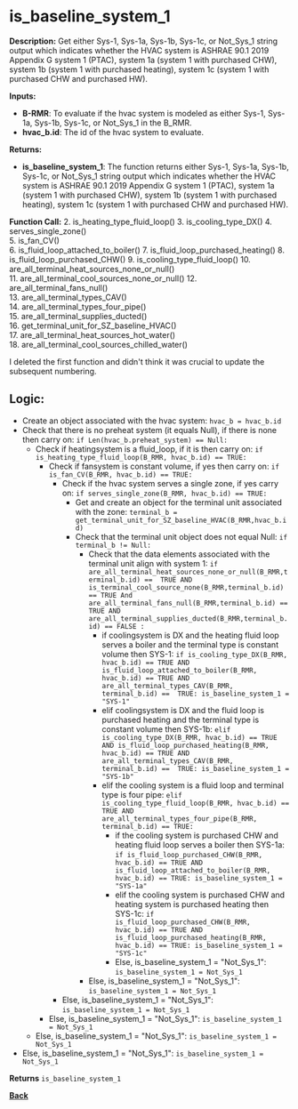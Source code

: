 # is_baseline_system_1  

**Description:** Get either Sys-1, Sys-1a, Sys-1b, Sys-1c, or Not_Sys_1 string output which indicates whether the HVAC system is ASHRAE 90.1 2019 Appendix G system 1 (PTAC), system 1a (system 1 with purchased CHW), system 1b (system 1 with purchased heating), system 1c (system 1 with purchased CHW and purchased HW).  

**Inputs:**  
- **B-RMR**: To evaluate if the hvac system is modeled as either Sys-1, Sys-1a, Sys-1b, Sys-1c, or Not_Sys_1 in the B_RMR.   
- **hvac_b.id**: The id of the hvac system to evaluate.  

**Returns:**  
- **is_baseline_system_1**: The function returns either Sys-1, Sys-1a, Sys-1b, Sys-1c, or Not_Sys_1 string output which indicates whether the HVAC system is ASHRAE 90.1 2019 Appendix G system 1 (PTAC), system 1a (system 1 with purchased CHW), system 1b (system 1 with purchased heating), system 1c (system 1 with purchased CHW and purchased HW).  
 
**Function Call:** 
2. is_heating_type_fluid_loop()
3. is_cooling_type_DX()
4. serves_single_zone()  
5. is_fan_CV()  
6. is_fluid_loop_attached_to_boiler()
7. is_fluid_loop_purchased_heating()
8. is_fluid_loop_purchased_CHW()
9. is_cooling_type_fluid_loop()
10. are_all_terminal_heat_sources_none_or_null()  
11. are_all_terminal_cool_sources_none_or_null() 
12. are_all_terminal_fans_null()  
13. are_all_terminal_types_CAV()  
14. are_all_terminal_types_four_pipe()  
15. are_all_terminal_supplies_ducted()  
16. get_terminal_unit_for_SZ_baseline_HVAC()  
17. are_all_terminal_heat_sources_hot_water()  
18. are_all_terminal_cool_sources_chilled_water()  

I deleted the first function and didn't think it was crucial to update the subsequent numbering. 
 

## Logic:    
- Create an object associated with the hvac system: `hvac_b = hvac_b.id`  
- Check that there is no preheat system (it equals Null), if there is none then carry on: `if Len(hvac_b.preheat_system) == Null:`  
    - Check if heatingsystem is a fluid_loop, if it is then carry on: `if is_heating_type_fluid_loop(B_RMR, hvac_b.id) == TRUE:`     
        - Check if fansystem is constant volume, if yes then carry on: `if is_fan_CV(B_RMR, hvac_b.id) == TRUE:`  
            - Check if the hvac system serves a single zone, if yes carry on: `if serves_single_zone(B_RMR, hvac_b.id) == TRUE:`   
                - Get and create an object for the terminal unit associated with the zone: `terminal_b = get_terminal_unit_for_SZ_baseline_HVAC(B_RMR,hvac_b.id)`  
                - Check that the terminal unit object does not equal Null: `if terminal_b != Null:`  
                    - Check that the data elements associated with the terminal unit align with system 1: `if are_all_terminal_heat_sources_none_or_null(B_RMR,terminal_b.id) ==  TRUE AND is_terminal_cool_source_none(B_RMR,terminal_b.id) == TRUE And are_all_terminal_fans_null(B_RMR,terminal_b.id) == TRUE AND are_all_terminal_supplies_ducted(B_RMR,terminal_b.id) == FALSE :`      
                        - if coolingsystem is DX and the heating fluid loop serves a boiler and the terminal type is constant volume then SYS-1: `if is_cooling_type_DX(B_RMR, hvac_b.id) == TRUE AND is_fluid_loop_attached_to_boiler(B_RMR, hvac_b.id) == TRUE AND are_all_terminal_types_CAV(B_RMR, terminal_b.id) ==  TRUE: is_baseline_system_1 = "SYS-1"`
                        - elif coolingsystem is DX and the fluid loop is purchased heating and the terminal type is constant volume then SYS-1b: `elif is_cooling_type_DX(B_RMR, hvac_b.id) == TRUE AND is_fluid_loop_purchased_heating(B_RMR, hvac_b.id) == TRUE AND are_all_terminal_types_CAV(B_RMR, terminal_b.id) ==  TRUE: is_baseline_system_1 = "SYS-1b"`
                        - elif the cooling system is a fluid loop and terminal type is four pipe: `elif is_cooling_type_fluid_loop(B_RMR, hvac_b.id) == TRUE AND are_all_terminal_types_four_pipe(B_RMR, terminal_b.id) == TRUE:` 
                            - if the cooling system is purchased CHW and heating fluid loop serves a boiler then SYS-1a: `if is_fluid_loop_purchased_CHW(B_RMR, hvac_b.id) == TRUE AND is_fluid_loop_attached_to_boiler(B_RMR, hvac_b.id) == TRUE: is_baseline_system_1 = "SYS-1a"`
                            - elif the cooling system is purchased CHW and heating system is purchased heating then SYS-1c: `if is_fluid_loop_purchased_CHW(B_RMR, hvac_b.id) == TRUE AND is_fluid_loop_purchased_heating(B_RMR, hvac_b.id) == TRUE: is_baseline_system_1 = "SYS-1c"`
                            - Else, is_baseline_system_1 = "Not_Sys_1": `is_baseline_system_1 = Not_Sys_1`  
                    - Else, is_baseline_system_1 = "Not_Sys_1": `is_baseline_system_1 = Not_Sys_1`
            - Else, is_baseline_system_1 = "Not_Sys_1": `is_baseline_system_1 = Not_Sys_1`
        - Else, is_baseline_system_1 = "Not_Sys_1": `is_baseline_system_1 = Not_Sys_1`
    - Else, is_baseline_system_1 = "Not_Sys_1": `is_baseline_system_1 = Not_Sys_1`
- Else, is_baseline_system_1 = "Not_Sys_1": `is_baseline_system_1 = Not_Sys_1`


**Returns** `is_baseline_system_1`  



**[Back](../_toc.md)**